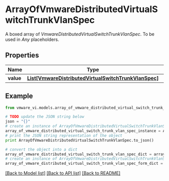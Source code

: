 # ArrayOfVmwareDistributedVirtualSwitchTrunkVlanSpec

A boxed array of *VmwareDistributedVirtualSwitchTrunkVlanSpec*. To be used in *Any* placeholders. 

## Properties
Name | Type | Description | Notes
------------ | ------------- | ------------- | -------------
**value** | [**List[VmwareDistributedVirtualSwitchTrunkVlanSpec]**](VmwareDistributedVirtualSwitchTrunkVlanSpec.md) |  | 

## Example

```python
from vmware_vi.models.array_of_vmware_distributed_virtual_switch_trunk_vlan_spec import ArrayOfVmwareDistributedVirtualSwitchTrunkVlanSpec

# TODO update the JSON string below
json = "{}"
# create an instance of ArrayOfVmwareDistributedVirtualSwitchTrunkVlanSpec from a JSON string
array_of_vmware_distributed_virtual_switch_trunk_vlan_spec_instance = ArrayOfVmwareDistributedVirtualSwitchTrunkVlanSpec.from_json(json)
# print the JSON string representation of the object
print ArrayOfVmwareDistributedVirtualSwitchTrunkVlanSpec.to_json()

# convert the object into a dict
array_of_vmware_distributed_virtual_switch_trunk_vlan_spec_dict = array_of_vmware_distributed_virtual_switch_trunk_vlan_spec_instance.to_dict()
# create an instance of ArrayOfVmwareDistributedVirtualSwitchTrunkVlanSpec from a dict
array_of_vmware_distributed_virtual_switch_trunk_vlan_spec_form_dict = array_of_vmware_distributed_virtual_switch_trunk_vlan_spec.from_dict(array_of_vmware_distributed_virtual_switch_trunk_vlan_spec_dict)
```
[[Back to Model list]](../README.md#documentation-for-models) [[Back to API list]](../README.md#documentation-for-api-endpoints) [[Back to README]](../README.md)


